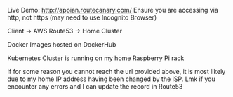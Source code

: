 Live Demo:
http://appian.routecanary.com/
Ensure you are accessing via http, not https (may need to use Incognito Browser)

Client -> AWS Route53 -> Home Cluster

Docker Images hosted on DockerHub

Kubernetes Cluster is running on my home Raspberry Pi rack

If for some reason you cannot reach the url provided above, it is most likely due to my home IP address having been changed by the ISP. Lmk if you encounter any errors and I can update the record in Route53
